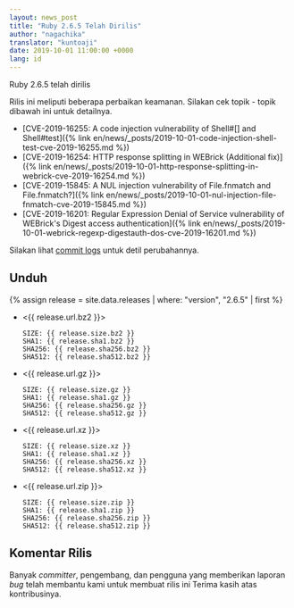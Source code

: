 ```yaml
---
layout: news_post
title: "Ruby 2.6.5 Telah Dirilis"
author: "nagachika"
translator: "kuntoaji"
date: 2019-10-01 11:00:00 +0000
lang: id
---
```


Ruby 2.6.5 telah dirilis

Rilis ini meliputi beberapa perbaikan keamanan.
Silakan cek topik - topik dibawah ini untuk detailnya.

* [CVE-2019-16255: A code injection vulnerability of Shell#[] and Shell#test]({% link en/news/_posts/2019-10-01-code-injection-shell-test-cve-2019-16255.md %})
* [CVE-2019-16254: HTTP response splitting in WEBrick (Additional fix)]({% link en/news/_posts/2019-10-01-http-response-splitting-in-webrick-cve-2019-16254.md %})
* [CVE-2019-15845: A NUL injection vulnerability of File.fnmatch and File.fnmatch?]({% link en/news/_posts/2019-10-01-nul-injection-file-fnmatch-cve-2019-15845.md %})
* [CVE-2019-16201: Regular Expression Denial of Service vulnerability of WEBrick's Digest access authentication]({% link en/news/_posts/2019-10-01-webrick-regexp-digestauth-dos-cve-2019-16201.md %})

Silakan lihat [commit logs](https://github.com/ruby/ruby/compare/v2_6_4...v2_6_5) untuk detil perubahannya.

## Unduh

{% assign release = site.data.releases | where: "version", "2.6.5" | first %}

* <{{ release.url.bz2 }}>

      SIZE: {{ release.size.bz2 }}
      SHA1: {{ release.sha1.bz2 }}
      SHA256: {{ release.sha256.bz2 }}
      SHA512: {{ release.sha512.bz2 }}

* <{{ release.url.gz }}>

      SIZE: {{ release.size.gz }}
      SHA1: {{ release.sha1.gz }}
      SHA256: {{ release.sha256.gz }}
      SHA512: {{ release.sha512.gz }}

* <{{ release.url.xz }}>

      SIZE: {{ release.size.xz }}
      SHA1: {{ release.sha1.xz }}
      SHA256: {{ release.sha256.xz }}
      SHA512: {{ release.sha512.xz }}

* <{{ release.url.zip }}>

      SIZE: {{ release.size.zip }}
      SHA1: {{ release.sha1.zip }}
      SHA256: {{ release.sha256.zip }}
      SHA512: {{ release.sha512.zip }}

## Komentar Rilis

Banyak _committer_, pengembang, dan pengguna yang memberikan
laporan _bug_ telah membantu kami untuk membuat rilis ini
Terima kasih atas kontribusinya.
